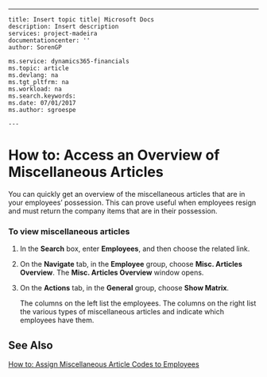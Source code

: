 ---
    title: Insert topic title| Microsoft Docs
    description: Insert description
    services: project-madeira
    documentationcenter: ''
    author: SorenGP

    ms.service: dynamics365-financials
    ms.topic: article
    ms.devlang: na
    ms.tgt_pltfrm: na
    ms.workload: na
    ms.search.keywords:
    ms.date: 07/01/2017
    ms.author: sgroespe

    ---
# How to: Access an Overview of Miscellaneous Articles
You can quickly get an overview of the miscellaneous articles that are in your employees’ possession. This can prove useful when employees resign and must return the company items that are in their possession.  
  
### To view miscellaneous articles  
  
1.  In the **Search** box, enter **Employees**, and then choose the related link.  
  
2.  On the **Navigate** tab, in the **Employee** group, choose **Misc. Articles Overview**. The **Misc. Articles Overview** window opens.  
  
3.  On the **Actions** tab, in the **General** group, choose **Show Matrix**.  
  
     The columns on the left list the employees. The columns on the right list the various types of miscellaneous articles and indicate which employees have them.  
  
## See Also  
 [How to: Assign Miscellaneous Article Codes to Employees](../how-to-assign-miscellaneous-article-codes-to-employees.md)